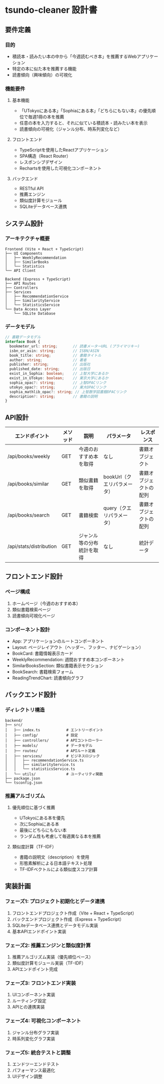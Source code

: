 # tsundo-cleaner 設計書

## 要件定義

### 目的
- 積読本・読みたい本の中から「今週読むべき本」を推薦するWebアプリケーション
- 特定の本に似た本を推薦する機能
- 読書傾向（興味傾向）の可視化

### 機能要件
1. 基本機能
   - 「UTokyoにある本」「Sophiaにある本」「どちらにもない本」の優先順位で毎週1冊の本を推薦
   - 任意の本を入力すると、それに似ている積読本・読みたい本を表示
   - 読書傾向の可視化（ジャンル分布、時系列変化など）

2. フロントエンド
   - TypeScriptを使用したReactアプリケーション
   - SPA構造（React Router）
   - レスポンシブデザイン
   - Rechartsを使用した可視化コンポーネント

3. バックエンド
   - RESTful API
   - 推薦エンジン
   - 類似度計算モジュール
   - SQLiteデータベース連携

## システム設計

### アーキテクチャ概要

```
Frontend (Vite + React + TypeScript)
├── UI Components
│   ├── WeeklyRecommendation
│   ├── SimilarBooks
│   └── Statistics
└── API Client

Backend (Express + TypeScript)
├── API Routes
├── Controllers
├── Services
│   ├── RecommendationService
│   ├── SimilarityService
│   └── StatisticsService
└── Data Access Layer
    └── SQLite Database
```

### データモデル

```typescript
// 書籍データモデル
interface Book {
  bookmeter_url: string;       // 読書メーターURL (プライマリキー)
  isbn_or_asin: string;        // ISBN/ASIN
  book_title: string;          // 書籍タイトル
  author: string;              // 著者
  publisher: string;           // 出版社
  published_date: string;      // 出版日
  exist_in_Sophia: boolean;    // 上智大学にあるか
  exist_in_UTokyo: boolean;    // 東京大学にあるか
  sophia_opac?: string;        // 上智OPACリンク
  utokyo_opac?: string;        // 東大OPACリンク
  sophia_mathlib_opac?: string; // 上智数学図書館OPACリンク
  description?: string;        // 書籍の説明
}
```

## API設計

| エンドポイント | メソッド | 説明 | パラメータ | レスポンス |
|--------------|--------|------|-----------|----------|
| /api/books/weekly | GET | 今週のおすすめ本を取得 | なし | 書籍オブジェクト |
| /api/books/similar | GET | 類似書籍を取得 | bookUrl（クエリパラメータ） | 書籍オブジェクトの配列 |
| /api/books/search | GET | 書籍検索 | query（クエリパラメータ） | 書籍オブジェクトの配列 |
| /api/stats/distribution | GET | ジャンル等の分布統計を取得 | なし | 統計データ |

## フロントエンド設計

### ページ構成
1. ホームページ（今週のおすすめ本）
2. 類似書籍検索ページ
3. 読書傾向可視化ページ

### コンポーネント設計
- App: アプリケーションのルートコンポーネント
- Layout: ページレイアウト（ヘッダー、フッター、ナビゲーション）
- BookCard: 書籍情報表示カード
- WeeklyRecommendation: 週間おすすめ本コンポーネント
- SimilarBooksSection: 類似書籍表示セクション
- BookSearch: 書籍検索フォーム
- ReadingTrendChart: 読書傾向グラフ

## バックエンド設計

### ディレクトリ構造
```
backend/
├── src/
│   ├── index.ts            # エントリーポイント
│   ├── config/             # 設定
│   ├── controllers/        # APIコントローラー
│   ├── models/             # データモデル
│   ├── routes/             # APIルート定義
│   ├── services/           # ビジネスロジック
│   │   ├── recommendationService.ts
│   │   ├── similarityService.ts
│   │   └── statisticsService.ts
│   └── utils/              # ユーティリティ関数
├── package.json
└── tsconfig.json
```

### 推薦アルゴリズム
1. 優先順位に基づく推薦
   - UTokyoにある本を優先
   - 次にSophiaにある本
   - 最後にどちらにもない本
   - ランダム性も考慮して毎週異なる本を推薦

2. 類似度計算（TF-IDF）
   - 書籍の説明文（description）を使用
   - 形態素解析による日本語テキスト処理
   - TF-IDFベクトルによる類似度スコア計算

## 実装計画

### フェーズ1: プロジェクト初期化とデータ連携
1. フロントエンドプロジェクト作成（Vite + React + TypeScript）
2. バックエンドプロジェクト作成（Express + TypeScript）
3. SQLiteデータベース連携とデータモデル実装
4. 基本APIエンドポイント実装

### フェーズ2: 推薦エンジンと類似度計算
1. 推薦アルゴリズム実装（優先順位ベース）
2. 類似度計算モジュール実装（TF-IDF）
3. APIエンドポイント完成

### フェーズ3: フロントエンド実装
1. UIコンポーネント実装
2. ルーティング設定
3. APIとの連携実装

### フェーズ4: 可視化コンポーネント
1. ジャンル分布グラフ実装
2. 時系列変化グラフ実装

### フェーズ5: 統合テストと調整
1. エンドツーエンドテスト
2. パフォーマンス最適化
3. UIデザイン調整
